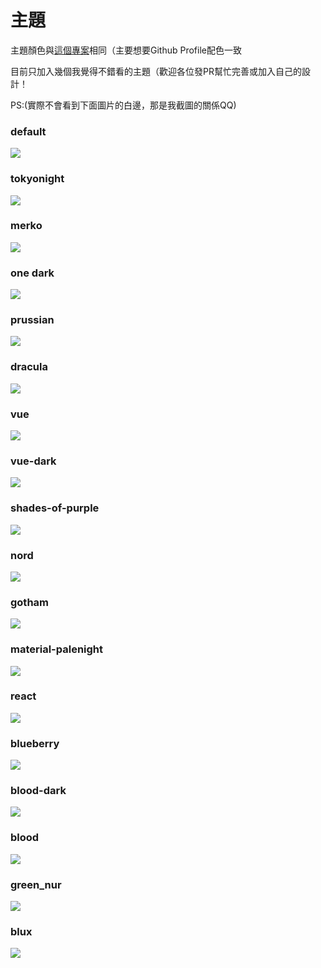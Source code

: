 # 主題

主題顏色與[這個專案](https://github.com/DenverCoder1/github-readme-streak-stats)相同（主要想要Github Profile配色一致

目前只加入幾個我覺得不錯看的主題（歡迎各位發PR幫忙完善或加入自己的設計！

PS:(實際不會看到下面圖片的白邊，那是我截圖的關係QQ)
### default
![](https://i.imgur.com/rbhPNyA.png)
### tokyonight
![](https://i.imgur.com/Ra7XOjw.png)
### merko
![](https://i.imgur.com/G4SRMs7.png)
### one dark
![](https://i.imgur.com/g1O6F4W.png)
### prussian
![](https://i.imgur.com/LrhUmLy.png)
### dracula
![](https://i.imgur.com/XSMXJbB.png)
### vue
![](https://i.imgur.com/lvOlyhO.png)
### vue-dark
![](https://i.imgur.com/LVSiFrD.png)
### shades-of-purple
![](https://i.imgur.com/PVWlxmp.png)
### nord
![](https://i.imgur.com/97U6dqB.png)
### gotham
![](https://i.imgur.com/Dog9BRo.png)
### material-palenight
![](https://i.imgur.com/yqlsUsp.png)
### react
![](https://i.imgur.com/ebv9WNx.png)
### blueberry
![](https://i.imgur.com/6uEd3e7.png)
### blood-dark
![](https://i.imgur.com/PWwgd28.png)
### blood
![](https://i.imgur.com/dOf2hRs.png)
### green_nur
![](https://i.imgur.com/0k1tmoZ.png)
### blux
![](https://i.imgur.com/IRLtPwN.png)